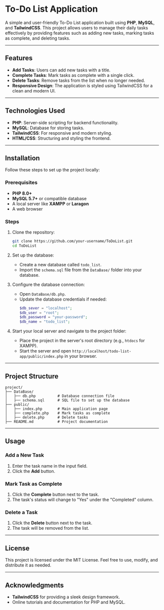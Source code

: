 # To-Do List Application

A simple and user-friendly To-Do List application built using **PHP**, **MySQL**, and **TailwindCSS**. This project allows users to manage their daily tasks effectively by providing features such as adding new tasks, marking tasks as complete, and deleting tasks.

---

## Features

- **Add Tasks**: Users can add new tasks with a title.
- **Complete Tasks**: Mark tasks as complete with a single click.
- **Delete Tasks**: Remove tasks from the list when no longer needed.
- **Responsive Design**: The application is styled using TailwindCSS for a clean and modern UI.

---

## Technologies Used

- **PHP**: Server-side scripting for backend functionality.
- **MySQL**: Database for storing tasks.
- **TailwindCSS**: For responsive and modern styling.
- **HTML/CSS**: Structuring and styling the frontend.

---

## Installation

Follow these steps to set up the project locally:

### Prerequisites

- **PHP 8.0+**
- **MySQL 5.7+** or compatible database
- A local server like **XAMPP** or **Laragon**
- A web browser

### Steps

1. Clone the repository:
   ```bash
   git clone https://github.com/your-username/ToDoList.git
   cd ToDoList
   ```

2. Set up the database:
   - Create a new database called `todo_list`.
   - Import the `schema.sql` file from the `DataBase/` folder into your database.

3. Configure the database connection:
   - Open `DataBase/db.php`.
   - Update the database credentials if needed:
     ```php
     $db_sever = "localhost";
     $db_user = "root";
     $db_password = "your-password";
     $db_name = "todo_list";
     ```

4. Start your local server and navigate to the project folder:
   - Place the project in the server's root directory (e.g., `htdocs` for XAMPP).
   - Start the server and open `http://localhost/todo-list-app/public/index.php` in your browser.

---

## Project Structure

```
project/
├── DataBase/
│   ├── db.php          # Database connection file
│   ├── schema.sql      # SQL file to set up the database
├── public/
│   ├── index.php       # Main application page
│   ├── complete.php    # Mark tasks as complete
│   ├── delete.php      # Delete tasks
├── README.md           # Project documentation
```

---

## Usage

### Add a New Task
1. Enter the task name in the input field.
2. Click the **Add** button.

### Mark Task as Complete
1. Click the **Complete** button next to the task.
2. The task's status will change to "Yes" under the "Completed" column.

### Delete a Task
1. Click the **Delete** button next to the task.
2. The task will be removed from the list.

---

## License

This project is licensed under the MIT License. Feel free to use, modify, and distribute it as needed.

---

## Acknowledgments

- **TailwindCSS** for providing a sleek design framework.
- Online tutorials and documentation for PHP and MySQL.
